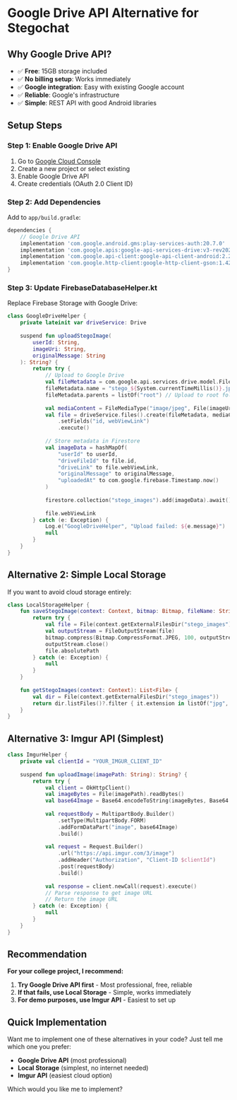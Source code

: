 # Google Drive API Alternative for Stegochat

## Why Google Drive API?
- ✅ **Free**: 15GB storage included
- ✅ **No billing setup**: Works immediately
- ✅ **Google integration**: Easy with existing Google account
- ✅ **Reliable**: Google's infrastructure
- ✅ **Simple**: REST API with good Android libraries

## Setup Steps

### Step 1: Enable Google Drive API
1. Go to [Google Cloud Console](https://console.cloud.google.com/)
2. Create a new project or select existing
3. Enable Google Drive API
4. Create credentials (OAuth 2.0 Client ID)

### Step 2: Add Dependencies
Add to `app/build.gradle`:
```gradle
dependencies {
    // Google Drive API
    implementation 'com.google.android.gms:play-services-auth:20.7.0'
    implementation 'com.google.apis:google-api-services-drive:v3-rev20220815-2.0.0'
    implementation 'com.google.api-client:google-api-client-android:2.2.0'
    implementation 'com.google.http-client:google-http-client-gson:1.42.3'
}
```

### Step 3: Update FirebaseDatabaseHelper.kt
Replace Firebase Storage with Google Drive:

```kotlin
class GoogleDriveHelper {
    private lateinit var driveService: Drive
    
    suspend fun uploadStegoImage(
        userId: String,
        imageUri: String,
        originalMessage: String
    ): String? {
        return try {
            // Upload to Google Drive
            val fileMetadata = com.google.api.services.drive.model.File()
            fileMetadata.name = "stego_${System.currentTimeMillis()}.jpg"
            fileMetadata.parents = listOf("root") // Upload to root folder
            
            val mediaContent = FileMediaType("image/jpeg", File(imageUri))
            val file = driveService.files().create(fileMetadata, mediaContent)
                .setFields("id, webViewLink")
                .execute()
            
            // Store metadata in Firestore
            val imageData = hashMapOf(
                "userId" to userId,
                "driveFileId" to file.id,
                "driveLink" to file.webViewLink,
                "originalMessage" to originalMessage,
                "uploadedAt" to com.google.firebase.Timestamp.now()
            )
            
            firestore.collection("stego_images").add(imageData).await()
            
            file.webViewLink
        } catch (e: Exception) {
            Log.e("GoogleDriveHelper", "Upload failed: ${e.message}")
            null
        }
    }
}
```

## Alternative 2: Simple Local Storage

If you want to avoid cloud storage entirely:

```kotlin
class LocalStorageHelper {
    fun saveStegoImage(context: Context, bitmap: Bitmap, fileName: String): String? {
        return try {
            val file = File(context.getExternalFilesDir("stego_images"), fileName)
            val outputStream = FileOutputStream(file)
            bitmap.compress(Bitmap.CompressFormat.JPEG, 100, outputStream)
            outputStream.close()
            file.absolutePath
        } catch (e: Exception) {
            null
        }
    }
    
    fun getStegoImages(context: Context): List<File> {
        val dir = File(context.getExternalFilesDir("stego_images"))
        return dir.listFiles()?.filter { it.extension in listOf("jpg", "png") } ?: emptyList()
    }
}
```

## Alternative 3: Imgur API (Simplest)

```kotlin
class ImgurHelper {
    private val clientId = "YOUR_IMGUR_CLIENT_ID"
    
    suspend fun uploadImage(imagePath: String): String? {
        return try {
            val client = OkHttpClient()
            val imageBytes = File(imagePath).readBytes()
            val base64Image = Base64.encodeToString(imageBytes, Base64.DEFAULT)
            
            val requestBody = MultipartBody.Builder()
                .setType(MultipartBody.FORM)
                .addFormDataPart("image", base64Image)
                .build()
            
            val request = Request.Builder()
                .url("https://api.imgur.com/3/image")
                .addHeader("Authorization", "Client-ID $clientId")
                .post(requestBody)
                .build()
            
            val response = client.newCall(request).execute()
            // Parse response to get image URL
            // Return the image URL
        } catch (e: Exception) {
            null
        }
    }
}
```

## Recommendation

**For your college project, I recommend:**

1. **Try Google Drive API first** - Most professional, free, reliable
2. **If that fails, use Local Storage** - Simple, works immediately
3. **For demo purposes, use Imgur API** - Easiest to set up

## Quick Implementation

Want me to implement one of these alternatives in your code? Just tell me which one you prefer:

- **Google Drive API** (most professional)
- **Local Storage** (simplest, no internet needed)
- **Imgur API** (easiest cloud option)

Which would you like me to implement?


